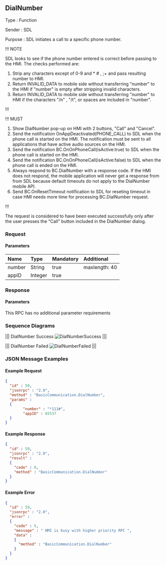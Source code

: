 ## DialNumber

Type
: Function

Sender
: SDL

Purpose
: SDL initiates a call to a specific phone number.

!!! NOTE

SDL looks to see if the phone number entered is correct before passing to the HMI. The checks performed are:

  1. Strip any characters except of 0-9 and * # , ;+ and pass resulting number to HMI.
  2. Return INVALID_DATA to mobile side without transferring "number" to the HMI if "number" is empty after stripping invalid characters.
  3. Return INVALID_DATA to mobile side without transferring "number" to HMI if the characters "/n" , "/t", or spaces are included in "number".

!!!

!!! MUST

  1. Show DialNumber pop-up on HMI with 2 buttons, "Call" and "Cancel".
  2. Send the notification OnAppDeactivated(PHONE_CALL) to SDL when the phone call is started on the HMI. The notification must be sent to all applications that have active audio sources on the HMI.
  3. Send the notification BC.OnOnPhoneCall(isActive:true) to SDL when the phone call is started on the HMI.
  3. Send the notification BC.OnOnPhoneCall(isActive:false) to SDL when the phone call is ended on the HMI.
  4. Always respond to BC.DialNumber with a response code. If the HMI does not respond, the mobile application will never get a response from from SDL because default timeouts do not apply to the DialNumber mobile API.
  5. Send BC.OnResetTimeout notification to SDL for reseting timeout in case HMI needs more time for processing BC.DialNumber request.

!!!

The request is considered to have been executed successfully only after the user presses the "Call" button included in the DialNumber dialog.

### Request

#### Parameters

|Name|Type|Mandatory|Additional|
|:---|:---|:--------|:---------|
|number|String|true|maxlength: 40|
|appID|Integer|true||

### Response

#### Parameters

This RPC has no additional parameter requirements

### Sequence Diagrams

|||
DialNumber Success
![DialNumberSuccess](./assets/DialNumberSuccess.jpg)
|||

|||
DialNumber Failed
![DialNumberFailed](./assets/DialNumberFailed.png)
|||

### JSON Message Examples

#### Example Request

```json
{
  "id" : 59,
  "jsonrpc" : "2.0",
  "method" : "BasicCommunication.DialNumber",
  "params" :
  {
        "number" : "*111#",
        "appID" : 65537
  }
}
```

#### Example Response

```json
{
  "id" : 59,
  "jsonrpc" : "2.0",
  "result" :
  {
    "code" : 0,
    "method" : "BasicCommunication.DialNumber"
  }
}
```

#### Example Error

```json
{
  "id" : 59,
  "jsonrpc" : "2.0",
  "error" :
  {
    "code" : 5,
    "message" : " HMI is busy with higher priority RPC ",
    "data" :
    {
      "method" : "BasicCommunication.DialNumber"
    }
  }
}
```

